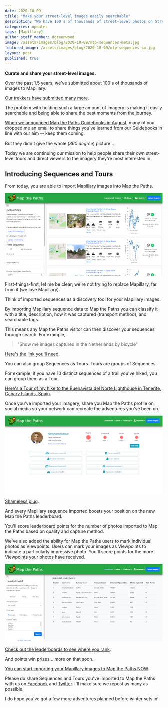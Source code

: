 ```yaml
---
date: 2020-10-09
title: "Make your street-level images easily searchable"
description: "We have 100's of thousands of street-level photos on Street View, Mapillary, and other places on the web. Here's how we manage them."
categories: updates
tags: [Mapillary]
author_staff_member: dgreenwood
image: /assets/images/blog/2020-10-09/mtp-sequences-meta.jpg
featured_image: /assets/images/blog/2020-10-09/mtp-sequences-sm.jpg
layout: post
published: true
---
```


**Curate and share your street-level images.**

Over the past 1.5 years, we've submitted about 100's of thousands of images to Mapillary.

[Our trekkers have submitted many more](/loan).

The problem with holding such a large amount of imagery is making it easily searchable and being able to share the best moments from the journey.

[When we announced Map the Paths Guidebooks in August](/blog/2020/map-the-paths-guidebooks), many of you dropped me an email to share things you've learned from our Guidebooks in line with our aim -- keep them coming.

But they didn't give the whole (_360 degree_) picture...

Today we are continuing our mission to help people share their own street-level tours and direct viewers to the imagery they're most interested in.

## Introducing Sequences and Tours

From today, you are able to import Mapillary images into Map the Paths.

<img class="img-fluid" src="/assets/images/blog/2020-10-09/mtp-sequences-sm.jpg" alt="Map the Paths Sequences" title="Map the Paths Sequences" />

First-things-first, let me be clear; we're not trying to replace Mapillary, far from it (we love Mapillary).

Think of imported sequences as a discovery tool for your Mapillary images.

By importing Mapillary sequence data to Map the Paths you can classify it with a title, description, how it was captured (transport method), and searchable tags.

This means any Map the Paths visitor can then discover your sequences through search. For example,

> "Show me images captured in the Netherlands by bicycle"

[Here's the link you'll need](https://mtp.trekview.org/sequence/list?page=1&username=&name=&transport_type=12&tag=netherlands).

You can also group Sequences as Tours. Tours are groups of Sequences.

For example, if you have 10 distinct sequences of a trail you've hiked, you can group them as a Tour.

[Here's a Tour of my hike to the Buenavista del Norte Lighthouse in Tenerife, Canary Islands, Spain](https://mtp.trekview.org/tour/69cca732-1400-4392-b04a-5be19bf524a4/detail).

Once you've imported your imagery, share you Map the Paths profile on social media so your network can recreate the adventures you've been on.

<img class="img-fluid" src="/assets/images/blog/2020-10-09/mtp-user-profile-himynamesdave.jpg" alt="David Greenwood Map the Paths" title="David Greenwood Map the Paths" />

[Shameless plug](https://mtp.trekview.org/user/himynamesdave/profile/).

And every Mapillary sequence imported boosts your position on the new Map the Paths leaderboard.

You'll score leaderboard points for the number of photos imported to Map the Paths based on quality and capture method.

We've also added the ability for Map the Paths users to mark individual photos as Viewpoints. Users can mark your images as Viewpoints to indicate a particularly impressive photo. You'll score points for the more Viewpoints your photos have received.

<img class="img-fluid" src="/assets/images/blog/2020-10-09/mtp-leaderboard.jpg" alt="Map the Paths leaderboards" title="Map the Paths leaderboards" />

[Check out the leaderboards to see where you rank](https://mtp.trekview.org/leaderboard/).

And points win prizes... more on that soon.

[You can start importing your Mapillary images to Map the Paths NOW](https://mtp.trekview.org/sequence/import-sequence).

Please do share Sequences and Tours you've imported to Map the Paths with us on [Facebook](https://www.facebook.com/trekview/) and [Twitter](https://twitter.com/trekview). I'll make sure we repost as many as possible.

I do hope you've got a few more adventures planned before winter sets in!